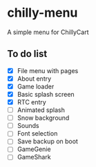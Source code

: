 # chilly-menu

A simple menu for ChillyCart

## To do list

- [x] File menu with pages
- [x] About entry
- [x] Game loader
- [x] Basic splash screen
- [x] RTC entry
- [ ] Animated splash
- [ ] Snow background
- [ ] Sounds
- [ ] Font selection
- [ ] Save backup on boot
- [ ] GameGenie
- [ ] GameShark